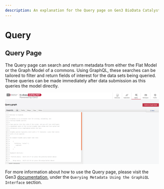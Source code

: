 ```yaml
---
description: An explanation for the Query page on Gen3 BioData Catalyst.
---
```


# Query

## Query Page

The Query page can search and return metadata from either the Flat Model or the Graph Model of a commons. Using GraphQL, these searches can be tailored to filter and return fields of interest for the data sets being queried. These queries can be made immediately after data submission as this queries the model directly.

![The BioData Catalyst Query Page.](../../.gitbook/assets/graphql_query.png)

For more information about how to use the Query page, please visit the Gen3 [documentation](https://gen3.org/resources/user/access-data/), under the `Querying Metadata Using the GraphiQL Interface` section.




